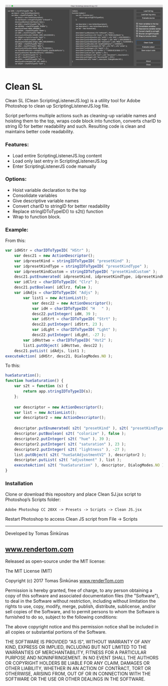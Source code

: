![Clean SL](/Clean%20SL.png)

# Clean SL #
Clean SL (Clean ScriptingListenerJS.log) is a utility tool for Adobe Photoshop to clean up ScriptingListenerJS.log file. 

Script performs multiple actions such as cleaning-up variable names and hoisting them to the top, wraps code block into function, converts charID to string ID for better readability and such. Resulting code is clean and maintains better code readability.

### Features: ###
* Load entire ScriptingListenerJS.log content
* Load only last entry in ScriptingListenerJS.log
* Enter ScriptingListenerJS code manually

### Options: ###
* Hoist variable declaration to the top
* Consolidate variables
* Give descriptive variable names
* Convert charID to stringID for better readability
* Replace stringIDToTypeID() to s2t() function
* Wrap to function block.

### Example: ###
From this:
```javascript
var idHStr = charIDToTypeID( "HStr" );
    var desc21 = new ActionDescriptor();
    var idpresetKind = stringIDToTypeID( "presetKind" );
    var idpresetKindType = stringIDToTypeID( "presetKindType" );
    var idpresetKindCustom = stringIDToTypeID( "presetKindCustom" );
    desc21.putEnumerated( idpresetKind, idpresetKindType, idpresetKindCustom );
    var idClrz = charIDToTypeID( "Clrz" );
    desc21.putBoolean( idClrz, false );
    var idAdjs = charIDToTypeID( "Adjs" );
        var list1 = new ActionList();
            var desc22 = new ActionDescriptor();
            var idH = charIDToTypeID( "H   " );
            desc22.putInteger( idH, 39 );
            var idStrt = charIDToTypeID( "Strt" );
            desc22.putInteger( idStrt, 23 );
            var idLght = charIDToTypeID( "Lght" );
            desc22.putInteger( idLght, -27 );
        var idHsttwo = charIDToTypeID( "Hst2" );
        list1.putObject( idHsttwo, desc22 );
    desc21.putList( idAdjs, list1 );
executeAction( idHStr, desc21, DialogModes.NO );
```

To this:
```javascript
hueSaturation();
function hueSaturation() {
    var s2t = function (s) {
        return app.stringIDToTypeID(s);
    };

    var descriptor = new ActionDescriptor();
    var list = new ActionList();
    var descriptor2 = new ActionDescriptor();

    descriptor.putEnumerated( s2t( "presetKind" ), s2t( "presetKindType" ), s2t( "presetKindCustom" ));
    descriptor.putBoolean( s2t( "colorize" ), false );
    descriptor2.putInteger( s2t( "hue" ), 39 );
    descriptor2.putInteger( s2t( "saturation" ), 23 );
    descriptor2.putInteger( s2t( "lightness" ), -27 );
    list.putObject( s2t( "hueSatAdjustmentV2" ), descriptor2 );
    descriptor.putList( s2t( "adjustment" ), list );
    executeAction( s2t( "hueSaturation" ), descriptor, DialogModes.NO );
}
```
### Installation ###
Clone or download this repository and place Clean SJ.jsx script to Photoshop’s Scripts folder:

```Adobe Photoshop CC 20XX -> Presets -> Scripts -> Clean JS.jsx```

Restart Photoshop to access Clean JS script from File -> Scripts

---------
Developed by Tomas Šinkūnas

www.rendertom.com
---------

Released as open-source under the MIT license:

The MIT License (MIT)

Copyright (c) 2017 Tomas Šinkūnas www.renderTom.com

Permission is hereby granted, free of charge, to any person obtaining a copy of this software and associated documentation files (the "Software"), to deal in the Software without restriction, including without limitation the rights to use, copy, modify, merge, publish, distribute, sublicense, and/or sell copies of the Software, and to permit persons to whom the Software is furnished to do so, subject to the following conditions:

The above copyright notice and this permission notice shall be included in all copies or substantial portions of the Software.

THE SOFTWARE IS PROVIDED "AS IS", WITHOUT WARRANTY OF ANY KIND, EXPRESS OR IMPLIED, INCLUDING BUT NOT LIMITED TO THE WARRANTIES OF MERCHANTABILITY, FITNESS FOR A PARTICULAR PURPOSE AND NONINFRINGEMENT. IN NO EVENT SHALL THE AUTHORS OR COPYRIGHT HOLDERS BE LIABLE FOR ANY CLAIM, DAMAGES OR OTHER LIABILITY, WHETHER IN AN ACTION OF CONTRACT, TORT OR OTHERWISE, ARISING FROM, OUT OF OR IN CONNECTION WITH THE SOFTWARE OR THE USE OR OTHER DEALINGS IN THE SOFTWARE.